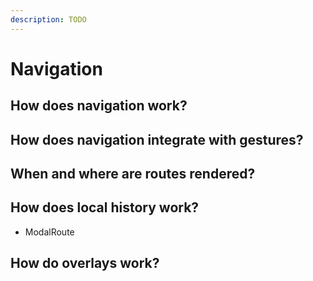 ```yaml
---
description: TODO
---
```


# Navigation


## How does navigation work?


## How does navigation integrate with gestures?


## When and where are routes rendered?


## How does local history work?

* ModalRoute

## How do overlays work?


